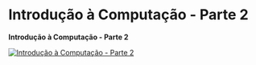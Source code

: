 # Introdução à Computação - Parte 2

**Introdução à Computação - Parte 2**

[![Introdução à Computação - Parte 2](https://img.youtube.com/vi/aqsekijsIns/0.jpg)](https://youtube.com/shorts/aqsekijsIns?feature=share)
